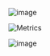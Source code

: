![image](https://github.com/Aby-ss/Aby-ss/assets/103417697/828d45c6-42c7-4d62-b88b-2cf4f4cea953)


![Metrics](https://metrics.lecoq.io/Aby-ss?template=classic&isocalendar=1&introduction=1&achievements=1&repositories=1&habits=1&code=1&base=header%2C%20activity%2C%20community%2C%20repositories%2C%20metadata&base.indepth=false&base.hireable=false&base.skip=false&repositories.batch=100&repositories.forks=false&repositories.affiliations=owner&isocalendar=false&isocalendar.duration=full-year&habits=false&habits.from=200&habits.days=14&habits.facts=true&habits.charts=false&habits.charts.type=classic&habits.trim=false&habits.languages.limit=8&habits.languages.threshold=0%25&repositories=false&repositories.featured=Aby-ss%2FConnectWave%2C%20Aby-ss%2FSDG-GOALS-Business%2C%20Aby-ss%2FAG-ZONE&repositories.pinned=0&repositories.starred=0&repositories.random=0&repositories.order=featured%2C%20pinned%2C%20starred%2C%20random&achievements=false&achievements.threshold=C&achievements.secrets=true&achievements.display=detailed&achievements.limit=0&code=false&code.lines=20&code.load=400&code.days=3&code.visibility=public&code.languages=python&introduction=false&introduction.title=true&config.timezone=Asia%2FDubai)


![image](https://github.com/Aby-ss/Aby-ss/assets/103417697/160af871-9539-4395-b85f-7d583b7f5d89)
